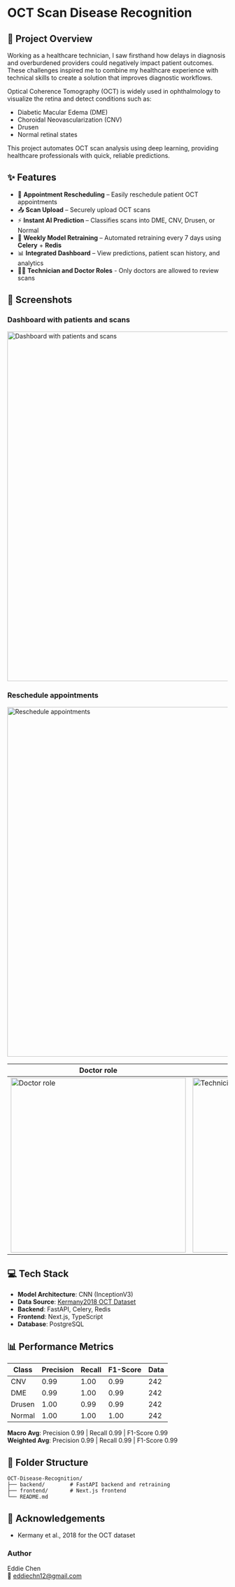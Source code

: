 # OCT Scan Disease Recognition 

## 🚀 Project Overview
Working as a healthcare technician, I saw firsthand how delays in diagnosis and overburdened providers could negatively impact patient outcomes. These challenges inspired me to combine my healthcare experience with technical skills to create a solution that improves diagnostic workflows.

Optical Coherence Tomography (OCT) is widely used in ophthalmology to visualize the retina and detect conditions such as:

- Diabetic Macular Edema (DME)
- Choroidal Neovascularization (CNV)
- Drusen
- Normal retinal states

This project automates OCT scan analysis using deep learning, providing healthcare professionals with quick, reliable predictions.

## ✨ Features

- 📅 **Appointment Rescheduling** – Easily reschedule patient OCT appointments
- 📤 **Scan Upload** – Securely upload OCT scans
- ⚡ **Instant AI Prediction** – Classifies scans into DME, CNV, Drusen, or Normal
- 🔄 **Weekly Model Retraining** – Automated retraining every 7 days using **Celery** + **Redis**
- 📊 **Integrated Dashboard** – View predictions, patient scan history, and analytics
- 👨‍⚕️ **Technician and Doctor Roles** - Only doctors are allowed to review scans

## 📸 Screenshots

### Dashboard with patients and scans
<img src="https://github.com/user-attachments/assets/47d29272-36de-4be0-b7ad-a39ae8875c31" alt="Dashboard with patients and scans" width="800">

### Reschedule appointments
<img src="https://github.com/user-attachments/assets/651cc6ec-91a1-4ff8-bd1c-4d376b69868f" alt="Reschedule appointments" width="800">

| **Doctor role** | **Technician role** |
|-----------------|---------------------|
| <img src="https://github.com/user-attachments/assets/98be9a9c-6806-4ca1-a830-abeee2860def" alt="Doctor role" width="400"> | <img src="https://github.com/user-attachments/assets/19829eca-4aac-4c0e-b193-c85aa3b0f792" alt="Technician role" width="400"> |

## 💻 Tech Stack

- **Model Architecture**: CNN (InceptionV3)
- **Data Source**: [Kermany2018 OCT Dataset](https://www.kaggle.com/datasets/paultimothymooney/kermany2018)
- **Backend**: FastAPI, Celery, Redis
- **Frontend**: Next.js, TypeScript
- **Database**: PostgreSQL

## 📊 Performance Metrics

| Class  | Precision | Recall | F1-Score | Data |
|--------|-----------|--------|----------|------|
| CNV    | 0.99      | 1.00   | 0.99     | 242  |
| DME    | 0.99      | 1.00   | 0.99     | 242  |
| Drusen | 1.00      | 0.99   | 0.99     | 242  |
| Normal | 1.00      | 1.00   | 1.00     | 242  |

**Macro Avg**: Precision 0.99 | Recall 0.99 | F1-Score 0.99  
**Weighted Avg**: Precision 0.99 | Recall 0.99 | F1-Score 0.99


## 📂 Folder Structure
```
OCT-Disease-Recognition/
├── backend/        # FastAPI backend and retraining
├── frontend/       # Next.js frontend
└── README.md
```


## 🙏 Acknowledgements
- Kermany et al., 2018 for the OCT dataset

### Author
Eddie Chen  
📧 eddiechn12@gmail.com
